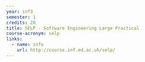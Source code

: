 ```yaml
---
year: inf3
semester: 1
credits: 20
title: SELP - Software Engineering Large Practical
course-acronym: selp
links:
  - name: info
    url: http://course.inf.ed.ac.uk/selp/
---
```

